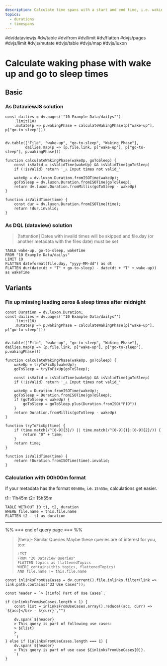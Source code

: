 ```yaml
---
description: Calculate time spans with a start and end time, i.e. waking phase by wake up and go to sleep times
topics: 
  - durations
  - timespans
---
```

#dv/dataviewjs #dv/table #dv/from #dv/limit #dv/flatten #dvjs/pages #dvjs/limit #dvjs/mutate #dvjs/table #dvjs/map #dvjs/luxon 

# Calculate waking phase with wake up and go to sleep times
## Basic 
### As DataviewJS solution
```dataviewjs
const dailies = dv.pages('"10 Example Data/dailys"')
	.limit(10)
	.mutate(p => p.wakingPhase = calculateWakingPhase(p["wake-up"], p["go-to-sleep"]))


dv.table(["File", "wake-up", "go-to-sleep", "Waking Phase"], 
		 dailies.map(p => [p.file.link, p["wake-up"], p["go-to-sleep"], p.wakingPhase]))

function calculateWakingPhase(wakeUp, goToSleep) {
	const isValid = isValidTime(wakeUp) && isValidTime(goToSleep)
	if (!isValid) return '_⚠ Input times not valid_'
	
	wakeUp = dv.luxon.Duration.fromISOTime(wakeUp);
	goToSleep = dv.luxon.Duration.fromISOTime(goToSleep);
	return dv.luxon.Duration.fromMillis(goToSleep - wakeUp) 
}

function isValidTime(time) {
	const dur = dv.luxon.Duration.fromISOTime(time);
	return !dur.invalid;
}
```

### As DQL (dataview) solution
> [!attention] Dates with invalid times will be skipped and file.day (or another metadata with the files date) must be set 

```dataview
TABLE wake-up, go-to-sleep, wakeTime
FROM "10 Example Data/dailys"
LIMIT 10
FLATTEN dateformat(file.day, "yyyy-MM-dd") as dt
FLATTEN dur(date(dt + "T" + go-to-sleep) - date(dt + "T" + wake-up)) as wakeTime
```

## Variants

### Fix up missing leading zeros & sleep times after midnight

```dataviewjs
const Duration = dv.luxon.Duration;
const dailies = dv.pages('"10 Example Data/dailys"')
	.limit(10)
	.mutate(p => p.wakingPhase = calculateWakingPhase(p["wake-up"], p["go-to-sleep"]))


dv.table(["File", "wake-up", "go-to-sleep", "Waking Phase"], dailies.map(p => [p.file.link, p["wake-up"], p["go-to-sleep"], p.wakingPhase]))

function calculateWakingPhase(wakeUp, goToSleep) {
	wakeUp = tryToFixUp(wakeUp);
	goToSleep = tryToFixUp(goToSleep);
	
	const isValid = isValidTime(wakeUp) && isValidTime(goToSleep)
	if (!isValid) return '_⚠ Input times not valid_'
	
	wakeUp = Duration.fromISOTime(wakeUp);
	goToSleep = Duration.fromISOTime(goToSleep);
	if (goToSleep < wakeUp) {
		goToSleep = goToSleep.plus(Duration.fromISO("P1D"))
	}
	return Duration.fromMillis(goToSleep - wakeUp) 
}

function tryToFixUp(time) {
	if (time.match(/^[0-9]{3}/) || time.match(/^[0-9]{1}:[0-9]{2}/)) {
		return "0" + time;
	}
	return time;
}

function isValidTime(time) {
	return !Duration.fromISOTime(time).invalid;
}
```

### Calculation with 00h00m format

If your metadata has the format `00h00m`, i.e. `15h55m`, calculations get easier.

t1:: 11h45m
t2:: 15h55m

```dataview
TABLE WITHOUT ID t1, t2, duration
WHERE file.name = this.file.name
FLATTEN t2 - t1 as duration
```

---
%% === end of query page === %%
> [!help]- Similar Queries
> Maybe these queries are of interest for you, too:
> ```dataview
> LIST
> FROM "20 Dataview Queries"
> FLATTEN topics as flattenedTopics
> WHERE contains(this.topics, flattenedTopics)
> AND file.name != this.file.name
> ```

```dataviewjs
const inlinksFromUseCases = dv.current().file.inlinks.filter(link => link.path.contains("33 Use Cases"));

const header = `> [!info] Part of Use Cases`;

if (inlinksFromUseCases.length > 1) {
	const list = inlinksFromUseCases.array().reduce((acc, curr) => `${acc}</br> - ${curr}`,"")

	dv.span(`${header}
    > This query is part of following use cases:
    > ${list}
    > 
	`)
} else if (inlinksFromUseCases.length === 1) {
	dv.span(`${header}
    > This query is part of use case ${inlinksFromUseCases[0]}.
	`)
}
```